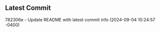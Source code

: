 
## Latest Commit
782306e - Update README with latest commit info (2024-09-04 10:24:57 -0400) <Yunxi-Zhou>
